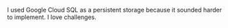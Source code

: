 I used Google Cloud SQL as a persistent storage because it sounded harder to implement. I love challenges.
